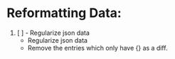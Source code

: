 # Reformatting Data:
1. [ ] - Regularize json data
   - Regularize json data 
   - Remove the entries which only have {} as a diff.